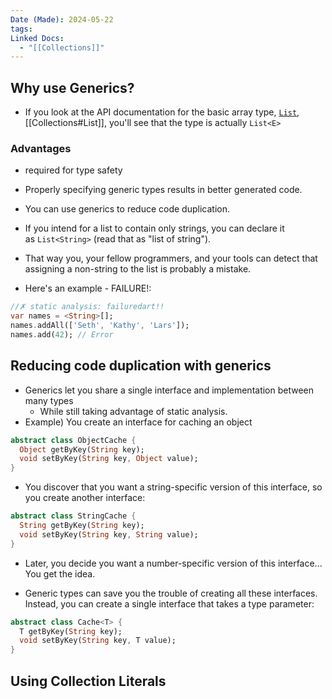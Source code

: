 ```yaml
---
Date (Made): 2024-05-22
tags: 
Linked Docs:
  - "[[Collections]]"
---
```


## Why use Generics?
- If you look at the API documentation for the basic array type, [`List`](https://api.dart.dev/stable/dart-core/List-class.html), [[Collections#List]], you'll see that the type is actually `List<E>`
### Advantages
- required for type safety
- Properly specifying generic types results in better generated code.
- You can use generics to reduce code duplication.

- If you intend for a list to contain only strings, you can declare it as `List<String>` (read that as "list of string"). 
- That way you, your fellow programmers, and your tools can detect that assigning a non-string to the list is probably a mistake. 
- Here's an example - FAILURE!:
```dart
//✗ static analysis: failuredart!!
var names = <String>[];
names.addAll(['Seth', 'Kathy', 'Lars']);
names.add(42); // Error
```

## Reducing code duplication with generics
- Generics let you share a single interface and implementation between many types
	- While still taking advantage of static analysis.
- Example) You create an interface for caching an object
```dart
abstract class ObjectCache {
  Object getByKey(String key);
  void setByKey(String key, Object value);
}
```
- You discover that you want a string-specific version of this interface, so you create another interface:
```dart
abstract class StringCache {
  String getByKey(String key);
  void setByKey(String key, String value);
}
```
- Later, you decide you want a number-specific version of this interface... You get the idea.

- Generic types can save you the trouble of creating all these interfaces. Instead, you can create a single interface that takes a type parameter:
```dart
abstract class Cache<T> {
  T getByKey(String key);
  void setByKey(String key, T value);
}
```


## Using Collection Literals



